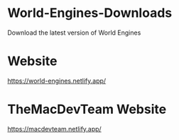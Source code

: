 # World-Engines-Downloads
Download the latest version of World Engines

# Website
https://world-engines.netlify.app/

# TheMacDevTeam Website
https://macdevteam.netlify.app/
